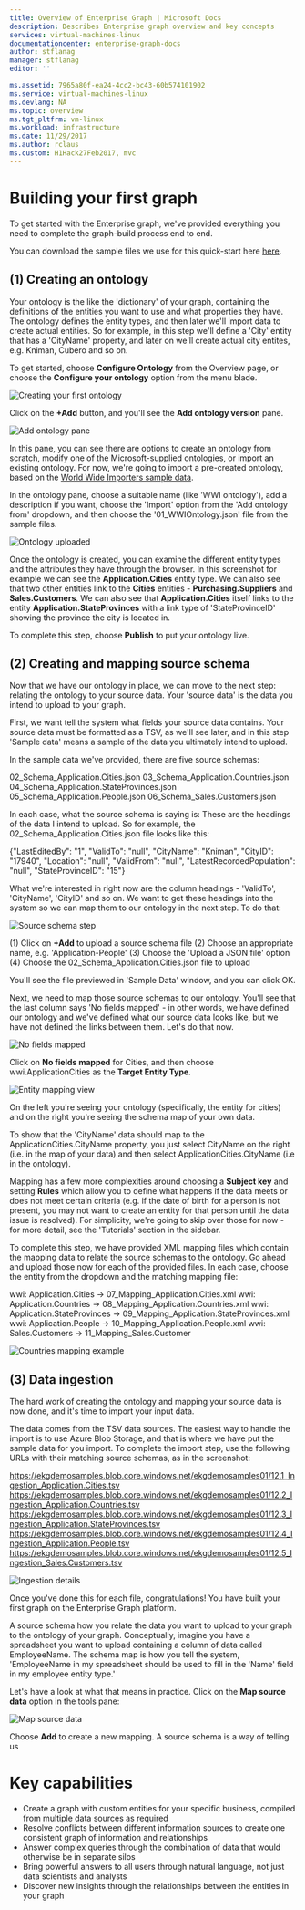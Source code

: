 ```yaml
---
title: Overview of Enterprise Graph | Microsoft Docs
description: Describes Enterprise graph overview and key concepts
services: virtual-machines-linux
documentationcenter: enterprise-graph-docs
author: stflanag
manager: stflanag
editor: ''

ms.assetid: 7965a80f-ea24-4cc2-bc43-60b574101902
ms.service: virtual-machines-linux
ms.devlang: NA
ms.topic: overview
ms.tgt_pltfrm: vm-linux
ms.workload: infrastructure
ms.date: 11/29/2017
ms.author: rclaus
ms.custom: H1Hack27Feb2017, mvc
---
```


# Building your first graph

To get started with the Enterprise graph, we've provided everything you need to complete the graph-build process end to end.

You can download the sample files we use for this quick-start here <a href="https://ekgdemosamples.blob.core.windows.net/ekgdemosamples01/EGDemo_WWI_Files.zip">here</a>.

## (1) Creating an ontology

Your ontology is the like the 'dictionary' of your graph, containing the definitions of the entities you want to use and what properties they have. The ontology defines the entity types, and then later we'll import data to create actual entities. So for example, in this step we'll define a 'City' entity that has a 'CityName' property, and later on we'll create actual city entites, e.g. Kniman, Cubero and so on.

To get started, choose **Configure Ontology** from the Overview page, or choose the **Configure your ontology** option from the menu blade.

 ![Creating your first ontology](media/building-your-first-graph/choose_ontology.png)

Click on the **+Add** button, and you'll see the **Add ontology version** pane.

![Add ontology pane](media/building-your-first-graph/add_ontology_pane.png)

In this pane, you can see there are options to create an ontology from scratch, modify one of the Microsoft-supplied ontologies, or import an existing ontology. For now, we're going to import a pre-created ontology, based on the <a href="http:///www.microsoft.com">World Wide Importers sample data</a>.

In the ontology pane, choose a suitable name (like 'WWI ontology'), add a description if you want, choose the 'Import' option from the 'Add ontology from' dropdown, and then choose the '01_WWIOntology.json' file from the sample files.

![Ontology uploaded](media/building-your-first-graph/ontology_uploaded_view.png)

Once the ontology is created, you can examine the different entity types and the attributes they have through the browser. In this screenshot for example we can see the **Application.Cities** entity type. We can also see that two other entities link to the **Cities** entities - **Purchasing.Suppliers** and **Sales.Customers**. We can also see that **Application.Cities** itself links to the entity **Application.StateProvinces** with a link type of 'StateProvinceID' showing the province the city is located in.

To complete this step, choose **Publish** to put your ontology live. 

## (2) Creating and mapping source schema

Now that we have our ontology in place, we can move to the next step: relating the ontology to your source data. Your 'source data' is the data you intend to upload to your graph.

First, we want tell the system what fields your source data contains. Your source data must be formatted as a TSV, as we'll see later, and in this step 'Sample data' means a sample of the data you ultimately intend to upload.

In the sample data we've provided, there are five source schemas:

02_Schema_Application.Cities.json
03_Schema_Application.Countries.json
04_Schema_Application.StateProvinces.json
05_Schema_Application.People.json
06_Schema_Sales.Customers.json

In each case, what the source schema is saying is: These are the headings of the data I intend to upload. So for example, the 02_Schema_Application.Cities.json file looks like this:

{"LastEditedBy": "1", "ValidTo": "null", "CityName": "Kniman", "CityID": "17940", "Location": "null", "ValidFrom": "null", "LatestRecordedPopulation": "null", "StateProvinceID": "15"}

What we're interested in right now are the column headings - 'ValidTo', 'CityName', 'CityID' and so on. We want to get these headings into the system so we can map them to our ontology in the next step. To do that:

![Source schema step](media/building-your-first-graph/create_source_schemas.png)

(1) Click on **+Add** to upload a source schema file
(2) Choose an appropriate name, e.g. 'Application-People'
(3) Choose the 'Upload a JSON file' option
(4) Choose the 02_Schema_Application.Cities.json file to upload

You'll see the file previewed in 'Sample Data' window, and you can click OK.

Next, we need to map those source schemas to our ontology. You'll see that the last column says 'No fields mapped' - in other words, we have defined our ontology and we've defined what our source data looks like, but we have not defined the links between them. Let's do that now.

![No fields mapped](media/building-your-first-graph/no_fields_mapped.png)

Click on **No fields mapped** for Cities, and then choose wwi.ApplicationCities as the **Target Entity Type**.

![Entity mapping view](media/building-your-first-graph/no_fields_mapped.png)

On the left you're seeing your ontology (specifically, the entity for cities) and on the right you're seeing the schema map of your own data.

To show that the 'CityName' data should map to the ApplicationCities.CityName property, you just select CityName on the right (i.e. in the map of your data) and then select ApplicationCities.CityName (i.e in the ontology).

Mapping has a few more complexities around choosing a **Subject key** and setting **Rules** which allow you to define what happens if the data meets or does not meet certain criteria (e.g. if the date of birth for a person is not present, you may not want to create an entity for that person until the data issue is resolved). For simplicity, we're going to skip over those for now - for more detail, see the 'Tutorials' section in the sidebar.

To complete this step, we have provided XML mapping files which contain the mapping data to relate the source schemas to the ontology. Go ahead and upload those now for each of the provided files. In each case, choose the entity from the dropdown and the matching mapping file:

wwi: Application.Cities -> 07_Mapping_Application.Cities.xml
wwi: Application.Countries -> 08_Mapping_Application.Countries.xml
wwi: Application.StateProvinces -> 09_Mapping_Application.StateProvinces.xml
wwi: Application.People -> 10_Mapping_Application.People.xml
wwi: Sales.Customers -> 11_Mapping_Sales.Customer

![Countries mapping example](media/building-your-first-graph/countries_mapping_example.png)

## (3) Data ingestion

The hard work of creating the ontology and mapping your source data is now done, and it's time to import your input data.

The data comes from the TSV data sources. The easiest way to handle the import is to use Azure Blob Storage, and that is where we have put the sample data for you import. To complete the import step, use the following URLs with their matching source schemas, as in the screenshot:

https://ekgdemosamples.blob.core.windows.net/ekgdemosamples01/12.1_Ingestion_Application.Cities.tsv
https://ekgdemosamples.blob.core.windows.net/ekgdemosamples01/12.2_Ingestion_Application.Countries.tsv
https://ekgdemosamples.blob.core.windows.net/ekgdemosamples01/12.3_Ingestion_Application.StateProvinces.tsv
https://ekgdemosamples.blob.core.windows.net/ekgdemosamples01/12.4_Ingestion_Application.People.tsv
https://ekgdemosamples.blob.core.windows.net/ekgdemosamples01/12.5_Ingestion_Sales.Customers.tsv

![Ingestion details](media/building-your-first-graph/ingestion_with_url.png)


Once you've done this for each file, congratulations! You have built your first graph on the Enterprise Graph platform.















A source schema how you relate the data you want to upload to your graph to the ontology of your graph. Conceptually, imagine you have a spreadsheet you want to upload containing a column of data called EmployeeName. The schema map is how you tell the system, 'EmployeeName in my spreadsheet should be used to fill in the 'Name' field in my employee entity type.'

Let's have a look at what that means in practice. Click on the **Map source data** option in the tools pane:

![Map source data](media/building-your-first-graph/map_source_data.png)

Choose **Add** to create a new mapping. A source schema is a way of telling us 





# Key capabilities

* Create a graph with custom entities for your specific business, compiled from multiple data sources as required
* Resolve conflicts between different information sources to create one consistent graph of information and relationships
* Answer complex queries through the combination of data that would otherwise be in separate silos
* Bring powerful answers to all users through natural language, not just data scientists and analysts
* Discover new insights through the relationships between the entities in your graph
